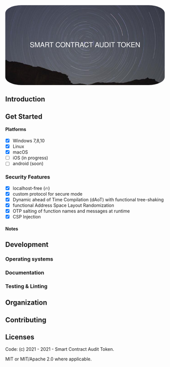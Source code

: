 <img src="doc/github/banner.png" alt="Scat" style="border-radius: 10%;" />

## Introduction

## Get Started

#### Platforms
- [x] Windows 7,8,10
- [x] Linux
- [x] macOS
- [ ] iOS (in progress)
- [ ] android (soon)

### Security Features
- [x] localhost-free (:fire:)
- [x] custom protocol for secure mode
- [x] Dynamic ahead of Time Compilation (dAoT) with functional tree-shaking
- [x] functional Address Space Layout Randomization
- [x] OTP salting of function names and messages at runtime
- [x] CSP Injection

#### Notes

## Development

### Operating systems


### Documentation


### Testing & Linting


## Organization


## Contributing


## Licenses
Code: (c) 2021 - 2021 - Smart Contract Audit Token.

MIT or MIT/Apache 2.0 where applicable.

